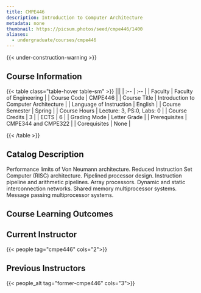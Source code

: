 ```yaml
---
title: CMPE446
description: Introduction to Computer Architecture
metadata: none
thumbnail: https://picsum.photos/seed/cmpe446/1400
aliases:
  - undergraduate/courses/cmpe446
---
```


{{< under-construction-warning >}}

## Course Information

<!-- prettier-ignore-start -->
{{< table class="table-hover table-sm" >}}
|||
| :-- | :-- |
| Faculty | Faculty of Engineering |
| Course Code | CMPE446 |
| Course Title | Introduction to Computer Architecture |
| Language of Instruction | English |
| Course Semester | Spring |
| Course Hours | Lecture: 3, PS:0, Labs: 0 |
| Course Credits | 3 |
| ECTS | 6 |
| Grading Mode | Letter Grade |
| Prerequisites | CMPE344 and CMPE322 |
| Corequisites | None |

{{< /table >}}
<!-- prettier-ignore-end -->

## Catalog Description

Performance limits of Von Neumann architecture. Reduced Instruction Set Computer (RISC) architecture. Pipelined processor design. Instruction pipeline and arithmetic pipelines. Array processors. Dynamic and static interconnection networks. Shared memory multiprocessor systems. Message passing multiprocessor systems.

## Course Learning Outcomes

## Current Instructor

{{< people tag="cmpe446" cols="2">}}

## Previous Instructors

{{< people_alt tag="former-cmpe446" cols="3">}}
